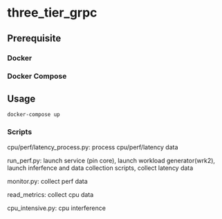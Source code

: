 # three_tier_grpc

## Prerequisite

### Docker

### Docker Compose

## Usage

```
docker-compose up
```

### Scripts

cpu/perf/latency_process.py: process cpu/perf/latency data

run_perf.py: launch service (pin core), launch workload generator(wrk2), launch inferfence and data collection scripts, collect latency data

monitor.py: collect perf data

read_metrics: collect cpu data

cpu_intensive.py: cpu interference
